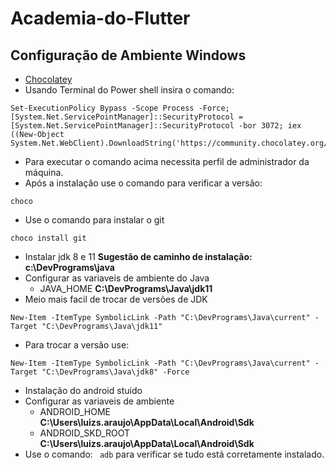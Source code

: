 # Academia-do-Flutter

## Configuração de Ambiente Windows

* [Chocolatey](https://chocolatey.org/install)
* Usando Terminal do Power shell insira o comando:
```shell
Set-ExecutionPolicy Bypass -Scope Process -Force; [System.Net.ServicePointManager]::SecurityProtocol = [System.Net.ServicePointManager]::SecurityProtocol -bor 3072; iex ((New-Object System.Net.WebClient).DownloadString('https://community.chocolatey.org/install.ps1'))
```
* Para executar o comando acima necessita perfil de administrador da máquina.
* Após a instalação use o comando para verificar a versão: 
 ```shell 
choco
``` 
* Use o comando para instalar o git
```shell 
choco install git
```
* Instalar jdk 8 e 11
**Sugestão de caminho de instalação:** **c:\DevPrograms\java**
* Configurar as variaveis de ambiente do Java
  * JAVA_HOME **C:\DevPrograms\Java\jdk11**
* Meio mais facil de trocar de versões de JDK
```shell
New-Item -ItemType SymbolicLink -Path "C:\DevPrograms\Java\current" -Target "C:\DevPrograms\Java\jdk11"
```
* Para trocar a versão use:
```shell
New-Item -ItemType SymbolicLink -Path "C:\DevPrograms\Java\current" -Target "C:\DevPrograms\Java\jdk8" -Force
```
* Instalação do android stuido
* Configurar as variaveis de ambiente
  * ANDROID_HOME **C:\Users\luizs.araujo\AppData\Local\Android\Sdk**
  * ANDROID_SKD_ROOT **C:\Users\luizs.araujo\AppData\Local\Android\Sdk**
* Use o comando: ``` adb``` para verificar se tudo está corretamente instalado.
